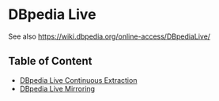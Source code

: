 # DBpedia Live

See also https://wiki.dbpedia.org/online-access/DBpediaLive/ 

## Table of Content
* [DBpedia Live Continuous Extraction](DBpedia_Live_Continuous_Extraction)
* [DBpedia Live Mirroring](DBpedia_Live_Mirroring)
